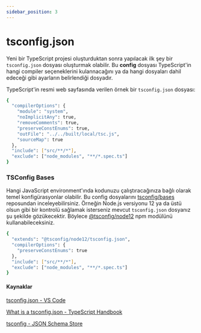 ```yaml
---
sidebar_position: 3
---
```


# tsconfig.json

Yeni bir TypeScript projesi oluşturduktan sonra yapılacak ilk şey bir `tsconfig.json` dosyası oluşturmak olabilir. Bu **config** dosyası TypeScript'in hangi compiler seçeneklerini kulannacağını ya da hangi dosyaları dahil edeceği gibi ayarların belirlendiği dosyadır.

TypeScript'in resmi web sayfasında verilen örnek bir `tsconfig.json` dosyası:

```bash
{
  "compilerOptions": {
    "module": "system",
    "noImplicitAny": true,
    "removeComments": true,
    "preserveConstEnums": true,
    "outFile": "../../built/local/tsc.js",
    "sourceMap": true
  },
  "include": ["src/**/*"],
  "exclude": ["node_modules", "**/*.spec.ts"]
}
```

### TSConfig Bases

Hangi JavaScript environment'ında kodunuzu çalıştıracağınıza bağlı olarak temel konfigürasyonlar olabilir. Bu config dosyalarını [tsconfig/bases](https://github.com/tsconfig/bases/) reposundan inceleyebilirsiniz. Örneğin Node.js versiyonu 12 ya da üstü olsun gibi bir kontrolü sağlamak isterseniz mevcut `tsconfig.json` dosyanız şu şekilde gözükecektir. Böylece [@tsconfig/node12](https://www.npmjs.com/package/@tsconfig/node12) npm modülünü kullanabileceksiniz.

```bash
{
  "extends": "@tsconfig/node12/tsconfig.json",
  "compilerOptions": {
    "preserveConstEnums": true
  },
  "include": ["src/**/*"],
  "exclude": ["node_modules", "**/*.spec.ts"]
}
```

#### Kaynaklar

[tsconfig.json - VS Code](https://code.visualstudio.com/docs/typescript/typescript-compiling#_tsconfigjson)

[What is a tsconfig.json - TypeScript Handbook](https://www.typescriptlang.org/docs/handbook/tsconfig-json.html)

[tsconfig - JSON Schema Store](http://json.schemastore.org/tsconfig)